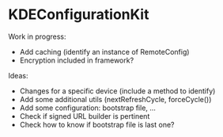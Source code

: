 KDEConfigurationKit
===================

Work in progress:
  * Add caching (identify an instance of RemoteConfig)
  * Encryption included in framework?

Ideas:
  * Changes for a specific device (include a method to identify)
  * Add some additional utils (nextRefreshCycle, forceCycle())
  * Add some configuration: bootstrap file, ...
  * Check if signed URL builder is pertinent
  * Check how to know if bootstrap file is last one?
